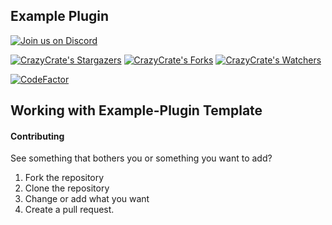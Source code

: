 ## Example Plugin

[![Join us on Discord](https://img.shields.io/discord/982773962771689472.svg?label=&logo=discord&logoColor=ffffff&color=7389D8&labelColor=6A7EC2)](https://discord.gg/qS8NdpdTR8)

[![CrazyCrate's Stargazers](https://img.shields.io/github/stars/Parchat/Example-Plugin?label=stars&logo=github)](https://github.com/Parchat/Example-Plugin/stargazers)
[![CrazyCrate's Forks](https://img.shields.io/github/forks/Parchat/Example-Plugin?label=forks&logo=github)](https://github.com/Parchat/Example-Plugin/network/members)
[![CrazyCrate's Watchers](https://img.shields.io/github/watchers/Parchat/Example-Plugin?label=watchers&logo=github)](https://github.com/Parchat/Example-Plugin/watchers)

[![CodeFactor](https://www.codefactor.io/repository/github/parchat/example-plugin/badge)](https://www.codefactor.io/repository/github/parchat/example-plugin)

## Working with Example-Plugin Template

#### Contributing
See something that bothers you or something you want to add?

1) Fork the repository
2) Clone the repository
3) Change or add what you want
4) Create a pull request.
